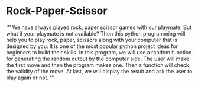 # Rock-Paper-Scissor

'''
We have always played rock, paper scissor games with our playmate. But what if your playmate is not available? Then this python programming will help you to play rock, paper, scissors along with your computer that is designed by you. It is one of the most popular python project ideas for beginners to build their skills. In this program, we will use a random function for generating the random output by the computer side. The user will make the first move and then the program makes one. Then a function will check the validity of the move. At last, we will display the result and ask the user to play again or not. '''